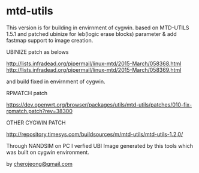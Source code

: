 # mtd-utils

This version is for building in envirnment of cygwin.
based on MTD-UTILS 1.5.1 and patched ubinize for leb(logic erase blocks) parameter & add fastmap support to image creation.

UBINIZE patch as belows

http://lists.infradead.org/pipermail/linux-mtd/2015-March/058368.html
http://lists.infradead.org/pipermail/linux-mtd/2015-March/058369.html

and build fixed in envirnment of cygwin.

RPMATCH patch

https://dev.openwrt.org/browser/packages/utils/mtd-utils/patches/010-fix-rpmatch.patch?rev=38300

OTHER CYGWIN PATCH

http://repository.timesys.com/buildsources/m/mtd-utils/mtd-utils-1.2.0/

Through NANDSIM on PC I verfied UBI Image generated by this tools which was built on cygwin environment.

by cherojeong@gmail.com



